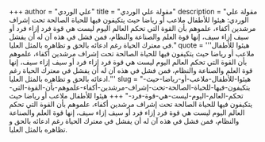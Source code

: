 +++
author = "علي الوردي"
title = "مقولة علي الوردي"
description = "مقولة علي الوردي: هيئوا للأطفال ملاعب أو رياضا حيث يتكيفون فيها للحياة الصالحة تحت إشراف مرشدين أكفاء، علموهم بأن القوة التي تحكم العالم اليوم ليست هي قوة فرد إزاء فرد أو سيف إزاء سيف، إنها قوة العلم والصناعة والنظام، فمن فشل في هذه آن له أن يفشل في معترك الحياة رغم ادعائه بالحق و تظاهره بالمثل العليا."
quote = '''هيئوا للأطفال ملاعب أو رياضا حيث يتكيفون فيها للحياة الصالحة تحت إشراف مرشدين أكفاء، علموهم بأن القوة التي تحكم العالم اليوم ليست هي قوة فرد إزاء فرد أو سيف إزاء سيف، إنها قوة العلم والصناعة والنظام، فمن فشل في هذه آن له أن يفشل في معترك الحياة رغم ادعائه بالحق و تظاهره بالمثل العليا.''' 
slug = "هيئوا-للأطفال-ملاعب-أو-رياضا-حيث-يتكيفون-فيها-للحياة-الصالحة-تحت-إشراف-مرشدين-أكفاء-علموهم-بأن-القوة-التي-تحكم-العالم-اليوم-ليست-هي-قوة-فرد-"
+++
هيئوا للأطفال ملاعب أو رياضا حيث يتكيفون فيها للحياة الصالحة تحت إشراف مرشدين أكفاء، علموهم بأن القوة التي تحكم العالم اليوم ليست هي قوة فرد إزاء فرد أو سيف إزاء سيف، إنها قوة العلم والصناعة والنظام، فمن فشل في هذه آن له أن يفشل في معترك الحياة رغم ادعائه بالحق و تظاهره بالمثل العليا.
